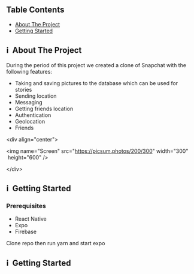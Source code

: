 ## Table Contents

*   [About The Project](https://github.com/Elijah-Harvey/SnapChat-Clone/edit/main/README.md/about-project)
*   [Getting Started](https://github.com/Moreality/MeSquared/edit/main/README.md#%E2%84%B9%EF%B8%8F-getting-started)

## ℹ️  About The Project

During the period of this project we created a clone of Snapchat with the following features:

*   Taking and saving pictures to the database which can be used for stories 
*   Sending location
*   Messaging 
*   Getting friends location
*   Authentication
*   Geolocation
*   Friends 

\<div align="center">

\<img name="Screen" src="https://picsum.photos/200/300" width="300"  height="600" />

\</div>

## ℹ️  Getting Started

### Prerequisites

*   React Native
*   Expo
*   Firebase

Clone repo then run yarn and start expo

## ℹ️  Getting Started
